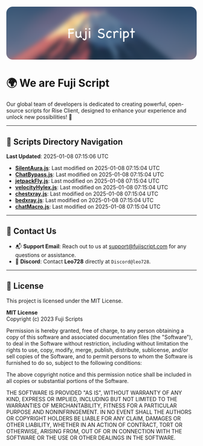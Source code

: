 ![Banner](.github/b.webp)

# 🌍 **We are Fuji Script**

Our global team of developers is dedicated to creating powerful, open-source scripts for Rise Client, designed to enhance your experience and unlock new possibilities! 🌟

---
<!-- SCRIPTS_NAVIGATION_START -->
## 📂 **Scripts Directory Navigation**

**Last Updated**: 2025-01-08 07:15:06 UTC

- **[SilentAura.js](scripts/SilentAura.js)**: Last modified on 2025-01-08 07:15:04 UTC
- **[ChatBypass.js](scripts/ChatBypass.js)**: Last modified on 2025-01-08 07:15:04 UTC
- **[jetpackFly.js](scripts/jetpackFly.js)**: Last modified on 2025-01-08 07:15:04 UTC
- **[velocityHylex.js](scripts/velocityHylex.js)**: Last modified on 2025-01-08 07:15:04 UTC
- **[chestxray.js](scripts/chestxray.js)**: Last modified on 2025-01-08 07:15:04 UTC
- **[bedxray.js](scripts/bedxray.js)**: Last modified on 2025-01-08 07:15:04 UTC
- **[chatMacro.js](scripts/chatMacro.js)**: Last modified on 2025-01-08 07:15:04 UTC

<!-- SCRIPTS_NAVIGATION_END -->

---

## 💬 **Contact Us**  
- 📬 **Support Email**: Reach out to us at [support@fujiscript.com](mailto:support@fujiscript.com) for any questions or assistance.  
- 💬 **Discord**: Contact **Leo728** directly at `Discord@leo728`.

---

## 📜 **License**

This project is licensed under the MIT License.  

**MIT License**  
Copyright (c) 2023 Fuji Scripts  

Permission is hereby granted, free of charge, to any person obtaining a copy of this software and associated documentation files (the "Software"), to deal in the Software without restriction, including without limitation the rights to use, copy, modify, merge, publish, distribute, sublicense, and/or sell copies of the Software, and to permit persons to whom the Software is furnished to do so, subject to the following conditions:  

The above copyright notice and this permission notice shall be included in all copies or substantial portions of the Software.  

THE SOFTWARE IS PROVIDED "AS IS", WITHOUT WARRANTY OF ANY KIND, EXPRESS OR IMPLIED, INCLUDING BUT NOT LIMITED TO THE WARRANTIES OF MERCHANTABILITY, FITNESS FOR A PARTICULAR PURPOSE AND NONINFRINGEMENT. IN NO EVENT SHALL THE AUTHORS OR COPYRIGHT HOLDERS BE LIABLE FOR ANY CLAIM, DAMAGES OR OTHER LIABILITY, WHETHER IN AN ACTION OF CONTRACT, TORT OR OTHERWISE, ARISING FROM, OUT OF OR IN CONNECTION WITH THE SOFTWARE OR THE USE OR OTHER DEALINGS IN THE SOFTWARE.  
